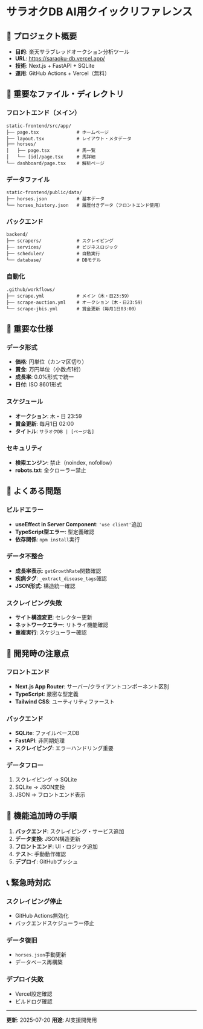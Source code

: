 # サラオクDB AI用クイックリファレンス

## 🚀 プロジェクト概要
- **目的**: 楽天サラブレッドオークション分析ツール
- **URL**: https://saraoku-db.vercel.app/
- **技術**: Next.js + FastAPI + SQLite
- **運用**: GitHub Actions + Vercel（無料）

## 📁 重要なファイル・ディレクトリ

### フロントエンド（メイン）
```
static-frontend/src/app/
├── page.tsx              # ホームページ
├── layout.tsx            # レイアウト・メタデータ
├── horses/
│   ├── page.tsx          # 馬一覧
│   └── [id]/page.tsx     # 馬詳細
└── dashboard/page.tsx    # 解析ページ
```

### データファイル
```
static-frontend/public/data/
├── horses.json           # 基本データ
└── horses_history.json   # 履歴付きデータ（フロントエンド使用）
```

### バックエンド
```
backend/
├── scrapers/             # スクレイピング
├── services/             # ビジネスロジック
├── scheduler/            # 自動実行
└── database/             # DBモデル
```

### 自動化
```
.github/workflows/
├── scrape.yml            # メイン（木・日23:59）
├── scrape-auction.yml    # オークション（木・日23:59）
└── scrape-jbis.yml       # 賞金更新（毎月1日03:00）
```

## 🔧 重要な仕様

### データ形式
- **価格**: 円単位（カンマ区切り）
- **賞金**: 万円単位（小数点1桁）
- **成長率**: 0.0%形式で統一
- **日付**: ISO 8601形式

### スケジュール
- **オークション**: 木・日 23:59
- **賞金更新**: 毎月1日 02:00
- **タイトル**: `サラオクDB | [ページ名]`

### セキュリティ
- **検索エンジン**: 禁止（noindex, nofollow）
- **robots.txt**: 全クローラー禁止

## 🐛 よくある問題

### ビルドエラー
- **useEffect in Server Component**: `'use client'`追加
- **TypeScript型エラー**: 型定義確認
- **依存関係**: `npm install`実行

### データ不整合
- **成長率表示**: `getGrowthRate`関数確認
- **疾病タグ**: `_extract_disease_tags`確認
- **JSON形式**: 構造統一確認

### スクレイピング失敗
- **サイト構造変更**: セレクター更新
- **ネットワークエラー**: リトライ機能確認
- **重複実行**: スケジューラー確認

## 📝 開発時の注意点

### フロントエンド
- **Next.js App Router**: サーバー/クライアントコンポーネント区別
- **TypeScript**: 厳密な型定義
- **Tailwind CSS**: ユーティリティファースト

### バックエンド
- **SQLite**: ファイルベースDB
- **FastAPI**: 非同期処理
- **スクレイピング**: エラーハンドリング重要

### データフロー
1. スクレイピング → SQLite
2. SQLite → JSON変換
3. JSON → フロントエンド表示

## 🎯 機能追加時の手順

1. **バックエンド**: スクレイピング・サービス追加
2. **データ変換**: JSON構造更新
3. **フロントエンド**: UI・ロジック追加
4. **テスト**: 手動動作確認
5. **デプロイ**: GitHubプッシュ

## 📞 緊急時対応

### スクレイピング停止
- GitHub Actions無効化
- バックエンドスケジューラー停止

### データ復旧
- `horses.json`手動更新
- データベース再構築

### デプロイ失敗
- Vercel設定確認
- ビルドログ確認

---

**更新**: 2025-07-20
**用途**: AI支援開発用 